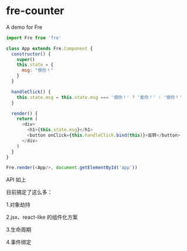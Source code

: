 # fre-counter
A demo for Fre

```javascript
import Fre from 'fre'

class App extends Fre.Component {
  constructor() {
    super()
    this.state = {
      msg: "恨你！"
    }
  }

  handleClick() {
    this.state.msg = this.state.msg === '恨你！' ? '爱你！' : '恨你！'
  }

  render() {
    return (
      <div>
        <h1>{this.state.msg}</h1>
        <button onClick={this.handleClick.bind(this)}>反转</button>
      </div>
    )
  }
}

Fre.render(<App/>, document.getElementById('app'))

```

API 如上

目前搞定了这么多：

1.对象劫持

2.jsx、react-like 的组件化方案

3.生命周期

4.事件绑定


